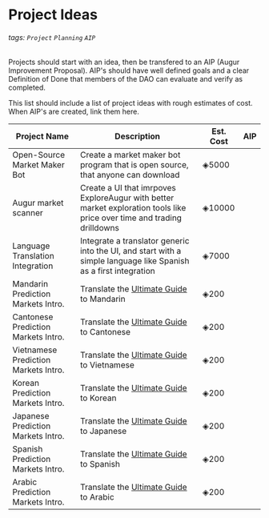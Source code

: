 # Project Ideas

###### tags: `Project` `Planning` `AIP`

Projects should start with an idea, then be transfered to an
AIP (Augur Improvement Proposal). AIP's should have well defined goals
and a clear Definition of Done that members of the DAO can evaluate and
verify as completed.

This list should include a list of project ideas with rough estimates of cost. When AIP's are created, link them here.

| Project Name | Description | Est. Cost | AIP |
| -------- | -------- | -------- | -------- |
| Open-Source Market Maker Bot     | Create a market maker bot program that is open source, that anyone can download     | ◈5000 |     |
| Augur market scanner | Create a UI that imrpoves ExploreAugur with better market exploration tools like price over time and trading drilldowns | ◈10000  | |
| Language Translation Integration | Integrate a translator generic into the UI, and start with a simple language like Spanish as a first integration | ◈7000 | |
| Mandarin Prediction Markets Intro. | Translate the [Ultimate Guide](https://www.augur.net/blog/prediction-markets/) to Mandarin | ◈200 | |
| Cantonese Prediction Markets Intro. | Translate the [Ultimate Guide](https://www.augur.net/blog/prediction-markets/) to Cantonese | ◈200 | |
| Vietnamese Prediction Markets Intro. | Translate the [Ultimate Guide](https://www.augur.net/blog/prediction-markets/) to Vietnamese | ◈200 ||
| Korean Prediction Markets Intro. | Translate the [Ultimate Guide](https://www.augur.net/blog/prediction-markets/) to Korean | ◈200 | |
| Japanese Prediction Markets Intro. | Translate the [Ultimate Guide](https://www.augur.net/blog/prediction-markets/) to Japanese | ◈200 | |
| Spanish Prediction Markets Intro. | Translate the [Ultimate Guide](https://www.augur.net/blog/prediction-markets/) to Spanish | ◈200 | |
| Arabic Prediction Markets Intro. | Translate the [Ultimate Guide](https://www.augur.net/blog/prediction-markets/) to Arabic | ◈200 | |
